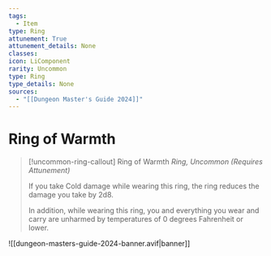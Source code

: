 ```yaml
---
tags:
  - Item
type: Ring
attunement: True
attunement_details: None
classes:
icon: LiComponent
rarity: Uncommon
type: Ring
type_details: None
sources: 
  - "[[Dungeon Master's Guide 2024]]"
---
```

# Ring of Warmth
>[!uncommon-ring-callout] Ring of Warmth
>_Ring, Uncommon (Requires Attunement)_
>
>If you take Cold damage while wearing this ring, the ring reduces the damage you take by 2d8.
>
>In addition, while wearing this ring, you and everything you wear and carry are unharmed by temperatures of 0 degrees Fahrenheit or lower.
>


![[dungeon-masters-guide-2024-banner.avif|banner]]